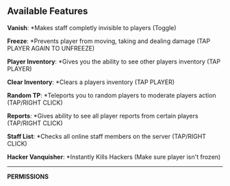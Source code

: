 ## Available Features ##

**Vanish**: *Makes staff completly invisible to players (Toggle)

**Freeze**: *Prevents player from moving, taking and dealing damage (TAP PLAYER AGAIN TO UNFREEZE)

**Player Inventory**: *Gives you the ability to see other players inventory (TAP PLAYER)

**Clear Inventory**: *Clears a players inventory (TAP PLAYER)

**Random TP**: *Teleports you to random players to moderate players action (TAP/RIGHT CLICK)

**Reports**: *Gives ability to see all player reports from certain players (TAP/RIGHT CLICK)

**Staff List**: *Checks all online staff members on the server (TAP/RIGHT CLICK)

**Hacker Vanquisher**: *Instantly Kills Hackers (Make sure player isn't frozen)

-----
**PERMISSIONS**
